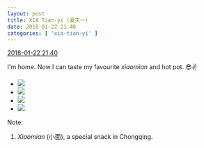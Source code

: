 ```yaml
---
layout: post
title: XIA Tian-yi (夏天一)
date: 2018-01-22 21:40
categories: [ 'xia-tian-yi' ]
---
```


<div class="weibo-info">
  <a href="https://weibo.com/6286030291/FFAcJoNjV">2018-01-22 21:40</a>
</div>

I'm home. Now I can taste my favourite *xiaomian* and hot pot. 😎:v:

<!-- more -->

<ul class="weibo-pic-list-2">
  <li class="weibo-pic">
    <a href="//wx2.sinaimg.cn/mw690/006RpxDlly1fnppqn6th1j31sg2dskjo.jpg"><img src="//wx2.sinaimg.cn/thumb150/006RpxDlly1fnppqn6th1j31sg2dskjo.jpg"/></a>
  </li>
  <li class="weibo-pic">
    <a href="//wx4.sinaimg.cn/mw690/006RpxDlly1fnppquwsa1j31f31w0b2c.jpg"><img src="//wx4.sinaimg.cn/thumb150/006RpxDlly1fnppquwsa1j31f31w0b2c.jpg"/></a>
  </li>
  <li class="weibo-pic">
    <a href="//wx2.sinaimg.cn/mw690/006RpxDlly1fnppqzp39uj311q1r5u0y.jpg"><img src="//wx2.sinaimg.cn/thumb150/006RpxDlly1fnppqzp39uj311q1r5u0y.jpg"/></a>
  </li>
  <li class="weibo-pic">
    <a href="//wx1.sinaimg.cn/mw690/006RpxDlly1fnppr0cmtfj30v80v840l.jpg"><img src="//wx1.sinaimg.cn/thumb150/006RpxDlly1fnppr0cmtfj30v80v840l.jpg"/></a>
  </li>
</ul>

Note:
1. *Xiaomian* (小面), a special snack in Chongqing.
